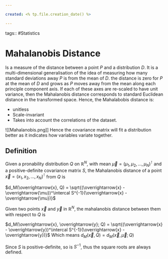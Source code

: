```yaml
---

created: <% tp.file.creation_date() %>

---
```

tags:: #Statistics 

# Mahalanobis Distance

Is a measure of the distance between a point $P$ and a distribution $D$. It is a multi-dimensional generalisation of the idea of measuring how many standard deviations away $P$ is from the mean of $D$. the distance is zero for $P$ at the mean of $D$ and grows as $P$ moves away from the mean along each principle component axis. If each of these axes are re-scaled to have unit variance, then the Mahalanobis distance corresponds to standard Euclidean distance in the transformed space. Hence, the Mahalabobis distance is:
- unitless
- Scale-invariant 
- Takes into account the correlations of the dataset.

![[Mahalanobis.png]]
Hence the covariance matrix will fit a distribution better as it indicates how variables variate together.

## Definition
Given a pronability distribution $Q$ on $\mathbb{R}^N$, with mean $\overrightarrow{\mu} = (\mu_1, \mu_2, \dots, \mu_N)^\intercal$ and a positive-definite covariance matrix $S$, the Mahalanobis distance of a point $\overrightarrow{x} = (x_1, x_2, \dots, x_N)^\intercal$ from $Q$ is

$d_M(\overrightarrow{x}, Q) = \sqrt{(\overrightarrow{x} - \overrightarrow{\mu})^\intercal S^{-1}(\overrightarrow{x} - \overrightarrow{\mu})}$

Given two points $\overrightarrow{x}$ and $\overrightarrow{y}$ in $\mathbb{R}^N$, the mahalanobis distance between them with respect to $Q$ is

$d_M(\overrightarrow{x}, \overrightarrow{y}; Q) = \sqrt{(\overrightarrow{x} - \overrightarrow{y})^\intercal S^{-1}(\overrightarrow{x} - \overrightarrow{y})}$
Which means $d_M(\overrightarrow{x}, Q) = d_M(\overrightarrow{x}, \overrightarrow{\mu}; Q)$

Since $S$ is positive-definite, so is $S^{-1}$, thus the square roots are always defined.

